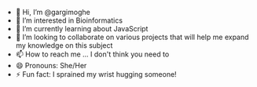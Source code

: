 - 👋 Hi, I’m @gargimoghe
- 👀 I’m interested in Bioinformatics
- 🌱 I’m currently learning about JavaScript
- 💞️ I’m looking to collaborate on various projects that will help me expand my knowledge on this subject
- 📫 How to reach me ... I don't think you need to
- 😄 Pronouns: She/Her
- ⚡ Fun fact: I sprained my wrist hugging someone!

<!---
gargimoghe/gargimoghe is a ✨ special ✨ repository because its `README.md` (this file) appears on your GitHub profile.
You can click the Preview link to take a look at your changes.
--->
